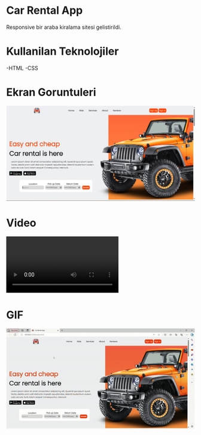 # Car Rental App
Responsive bir araba kiralama sitesi gelistirildi.              

# Kullanilan Teknolojiler
-HTML
-CSS

# Ekran Goruntuleri

![](images/carrental.png)

# Video

![](images/CarRentalApp.mp4)

# GIF

![](images/CarRentalApp.gif) 